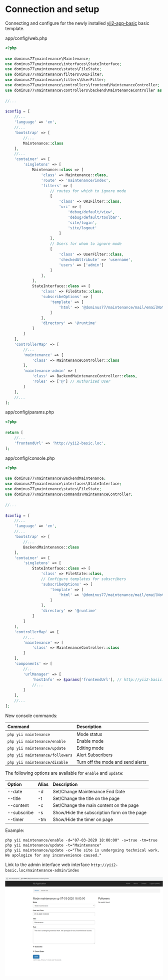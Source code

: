Connection and setup
====================

Connecting and configure for the newly installed [yii2-app-basic](https://github.com/yiisoft/yii2-app-basic) basic template.

app/config/web.php
```php
<?php

use dominus77\maintenance\Maintenance;
use dominus77\maintenance\interfaces\StateInterface;
use dominus77\maintenance\states\FileState;
use dominus77\maintenance\filters\URIFilter;
use dominus77\maintenance\filters\UserFilter;
use dominus77\maintenance\controllers\frontend\MaintenanceController;
use dominus77\maintenance\controllers\backend\MaintenanceController as BackendMaintenanceController;

//...

$config = [
    //...
    'language' => 'en',
    //...
    'bootstrap' => [
        //...      
        Maintenance::class
    ],
    //...
    'container' => [
        'singletons' => [
            Maintenance::class => [
                'class' => Maintenance::class,
                'route' => 'maintenance/index',
                'filters' => [
                    // routes for which to ignore mode
                    [
                        'class' => URIFilter::class,
                        'uri' => [
                            'debug/default/view',
                            'debug/default/toolbar',                            
                            'site/login',
                            'site/logout'
                        ]
                    ],
                    // Users for whom to ignore mode
                    [
                        'class' => UserFilter::class,
                        'checkedAttribute' => 'username',
                        'users' => ['admin']
                    ]
                ],
            ],
            StateInterface::class => [
                'class' => FileState::class,
                'subscribeOptions' => [                    
                    'template' => [
                        'html' => '@dominus77/maintenance/mail/emailNotice-html'
                    ]
                ],
                'directory' => '@runtime'
            ]
        ]
    ],    
    'controllerMap' => [
        //...
        'maintenance' => [
            'class' => MaintenanceController::class                     
        ],
        'maintenance-admin' => [
            'class' => BackendMaintenanceController::class,                                 
            'roles' => ['@'] // Authorized User
        ]
    ],
    //...
];
```
app/config/params.php
```php
<?php

return [
    //...
    'frontendUrl' => 'http://yii2-basic.loc',
];
```
app/config/console.php
```php
<?php

use dominus77\maintenance\BackendMaintenance;
use dominus77\maintenance\interfaces\StateInterface;
use dominus77\maintenance\states\FileState;
use dominus77\maintenance\commands\MaintenanceController;

//...

$config = [
    //...
    'language' => 'en',
    //...
    'bootstrap' => [
        //...
        BackendMaintenance::class
    ],    
    'container' => [
        'singletons' => [
            StateInterface::class => [
                'class' => FileState::class,
                // Configure templates for subscribers
                'subscribeOptions' => [                    
                    'template' => [
                        'html' => '@dominus77/maintenance/mail/emailNotice-html'
                    ]                     
                ],
                'directory' => '@runtime'
            ]
        ]
    ],    
    'controllerMap' => [
        //...
        'maintenance' => [
            'class' => MaintenanceController::class
        ]
    ],    
    'components' => [
        //..        
        'urlManager' => [
            'hostInfo' => $params['frontendUrl'], // http://yii2-basic.loc
            //...
        ]
    ],
    //...
];
```

New console commands:

| Command                         | Description                             |
|:------------------------------- |:--------------------------------------- |
| `php yii maintenance`           | Mode status                             |
| `php yii maintenance/enable`    | Enable mode                             |
| `php yii maintenance/update`    | Editing mode                            |
| `php yii maintenance/followers` | Alert Subscribers                       |
| `php yii maintenance/disable`   | Turn off the mode and send alerts       |

The following options are available for `enable` and `update`:

| Option      | Alias | Description                                         |
|:----------- |:----- |:--------------------------------------------------- |
| --date      |  -d   | Set/Change Maintenance End Date                     |
| --title     |  -t   | Set/Change the title on the page                    |
| --content   |  -c   | Set/Change the main content on the page             |
| --subscribe |  -s   | Show/Hide the subscription form on the page         |
| --timer     |  -tm  | Show/Hide the timer on page                         | 

Example:
```
php yii maintenance/enable -d="07-03-2020 18:00:00" -s=true -tm=true
php yii maintenance/update -t="Maintenance"
php yii maintenance/update -c="The site is undergoing technical work. We apologize for any inconvenience caused."
```
Link to the admin interface web interface `http://yii2-basic.loc/maintenance-admin/index`

![maintenance.png](../images/maintenance-backend-basic.png)